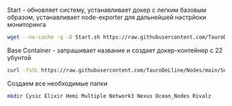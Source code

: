 Start - обновляет систему, устанавливает докер с легким базовым образом, устанавливает node-exporter для дальнейшей настрйоки мониторинга

``` bash
wget --no-cache -q -O Start.sh https://raw.githubusercontent.com/TauroDeLline/Nodes/main/Setup%20server/Start && chmod +x Start.sh && ./Start.sh
```

Base Container - запрашивает название и создает докер-контейнер с 22 убунтой

``` bash
curl -fsSL https://raw.githubusercontent.com/TauroDeLline/Nodes/main/Setup%20server/Base_Container -o Base_Container && chmod +x Base_Container && ./Base_Container
```
Создаем все необходимые папки

``` bash
mkdir Cysic Elixir Hemi Multiple Network3 Nexus Ocean_Nodes Rivalz
```

